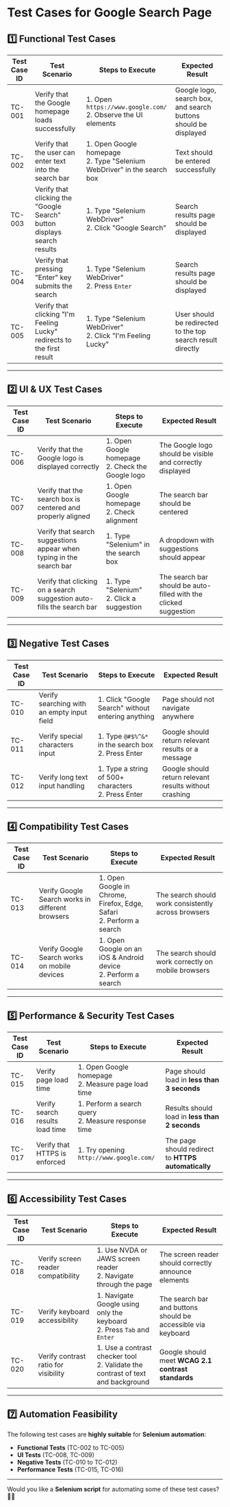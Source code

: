 # Test Cases for Google Search Page

## **1️⃣ Functional Test Cases**
| **Test Case ID** | **Test Scenario** | **Steps to Execute** | **Expected Result** |
|------------------|------------------|----------------------|---------------------|
| TC-001 | Verify that the Google homepage loads successfully | 1. Open `https://www.google.com/` <br> 2. Observe the UI elements | Google logo, search box, and search buttons should be displayed |
| TC-002 | Verify that the user can enter text into the search bar | 1. Open Google homepage <br> 2. Type "Selenium WebDriver" in the search box | Text should be entered successfully |
| TC-003 | Verify that clicking the "Google Search" button displays search results | 1. Type "Selenium WebDriver" <br> 2. Click "Google Search" | Search results page should be displayed |
| TC-004 | Verify that pressing "Enter" key submits the search | 1. Type "Selenium WebDriver" <br> 2. Press `Enter` | Search results page should be displayed |
| TC-005 | Verify that clicking "I'm Feeling Lucky" redirects to the first result | 1. Type "Selenium WebDriver" <br> 2. Click "I'm Feeling Lucky" | User should be redirected to the top search result directly |

---

## **2️⃣ UI & UX Test Cases**
| **Test Case ID** | **Test Scenario** | **Steps to Execute** | **Expected Result** |
|------------------|------------------|----------------------|---------------------|
| TC-006 | Verify that the Google logo is displayed correctly | 1. Open Google homepage <br> 2. Check the Google logo | The Google logo should be visible and correctly displayed |
| TC-007 | Verify that the search box is centered and properly aligned | 1. Open Google homepage <br> 2. Check alignment | The search bar should be centered |
| TC-008 | Verify that search suggestions appear when typing in the search bar | 1. Type "Selenium" in the search box | A dropdown with suggestions should appear |
| TC-009 | Verify that clicking on a search suggestion auto-fills the search bar | 1. Type "Selenium" <br> 2. Click a suggestion | The search bar should be auto-filled with the clicked suggestion |

---

## **3️⃣ Negative Test Cases**
| **Test Case ID** | **Test Scenario** | **Steps to Execute** | **Expected Result** |
|------------------|------------------|----------------------|---------------------|
| TC-010 | Verify searching with an empty input field | 1. Click "Google Search" without entering anything | Page should not navigate anywhere |
| TC-011 | Verify special characters input | 1. Type `@#$%^&*` in the search box <br> 2. Press Enter | Google should return relevant results or a message |
| TC-012 | Verify long text input handling | 1. Type a string of 500+ characters <br> 2. Press Enter | Google should return relevant results without crashing |

---

## **4️⃣ Compatibility Test Cases**
| **Test Case ID** | **Test Scenario** | **Steps to Execute** | **Expected Result** |
|------------------|------------------|----------------------|---------------------|
| TC-013 | Verify Google Search works in different browsers | 1. Open Google in Chrome, Firefox, Edge, Safari <br> 2. Perform a search | The search should work consistently across browsers |
| TC-014 | Verify Google Search works on mobile devices | 1. Open Google on an iOS & Android device <br> 2. Perform a search | The search should work correctly on mobile browsers |

---

## **5️⃣ Performance & Security Test Cases**
| **Test Case ID** | **Test Scenario** | **Steps to Execute** | **Expected Result** |
|------------------|------------------|----------------------|---------------------|
| TC-015 | Verify page load time | 1. Open Google homepage <br> 2. Measure page load time | Page should load in **less than 3 seconds** |
| TC-016 | Verify search results load time | 1. Perform a search query <br> 2. Measure response time | Results should load in **less than 2 seconds** |
| TC-017 | Verify that HTTPS is enforced | 1. Try opening `http://www.google.com/` | The page should redirect to **HTTPS automatically** |

---

## **6️⃣ Accessibility Test Cases**
| **Test Case ID** | **Test Scenario** | **Steps to Execute** | **Expected Result** |
|------------------|------------------|----------------------|---------------------|
| TC-018 | Verify screen reader compatibility | 1. Use NVDA or JAWS screen reader <br> 2. Navigate through the page | The screen reader should correctly announce elements |
| TC-019 | Verify keyboard accessibility | 1. Navigate Google using only the keyboard <br> 2. Press `Tab` and `Enter` | The search bar and buttons should be accessible via keyboard |
| TC-020 | Verify contrast ratio for visibility | 1. Use a contrast checker tool <br> 2. Validate the contrast of text and background | Google should meet **WCAG 2.1 contrast standards** |

---

## **7️⃣ Automation Feasibility**
The following test cases are **highly suitable** for **Selenium automation**:

- **Functional Tests** (TC-002 to TC-005)
- **UI Tests** (TC-008, TC-009)
- **Negative Tests** (TC-010 to TC-012)
- **Performance Tests** (TC-015, TC-016)

---

Would you like a **Selenium script** for automating some of these test cases? 🚀😊

